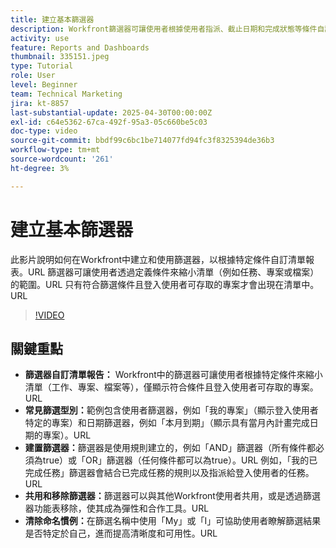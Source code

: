 ```yaml
---
title: 建立基本篩選器
description: Workfront篩選器可讓使用者根據使用者指派、截止日期和完成狀態等條件自訂清單，藉此簡化任務和專案管理，讓工作流程更有效率和更具合作性。
activity: use
feature: Reports and Dashboards
thumbnail: 335151.jpeg
type: Tutorial
role: User
level: Beginner
team: Technical Marketing
jira: kt-8857
last-substantial-update: 2025-04-30T00:00:00Z
exl-id: c64e5362-67ca-492f-95a3-05c660be5c03
doc-type: video
source-git-commit: bbdf99c6bc1be714077fd94fc3f8325394de36b3
workflow-type: tm+mt
source-wordcount: '261'
ht-degree: 3%

---
```


# 建立基本篩選器

此影片說明如何在Workfront中建立和使用篩選器，以根據特定條件自訂清單報表。&#x200B;URL 篩選器可讓使用者透過定義條件來縮小清單（例如任務、專案或檔案）的範圍。&#x200B;URL 只有符合篩選條件且登入使用者可存取的專案才會出現在清單中。&#x200B;URL


>[!VIDEO](https://video.tv.adobe.com/v/335151/?quality=12&learn=on&enablevpops=1)

## 關鍵重點

* **篩選器自訂清單報告：** Workfront中的篩選器可讓使用者根據特定條件來縮小清單（工作、專案、檔案等），僅顯示符合條件且登入使用者可存取的專案。&#x200B;URL
* **常見篩選型別：**&#x200B;範例包含使用者篩選器，例如「我的專案」（顯示登入使用者特定的專案）和日期篩選器，例如「本月到期」（顯示具有當月內計畫完成日期的專案）。&#x200B;URL
* **建置篩選器：**&#x200B;篩選器是使用規則建立的，例如「AND」篩選器（所有條件都必須為true）或「OR」篩選器（任何條件都可以為true）。&#x200B;URL 例如，「我的已完成任務」篩選器會結合已完成任務的規則以及指派給登入使用者的任務。&#x200B;URL
* **共用和移除篩選器：**&#x200B;篩選器可以與其他Workfront使用者共用，或是透過篩選器功能表移除，使其成為彈性和合作工具。&#x200B;URL
* **清除命名慣例：**&#x200B;在篩選名稱中使用「My」或「I」可協助使用者瞭解篩選結果是否特定於自己，進而提高清晰度和可用性。&#x200B;URL

